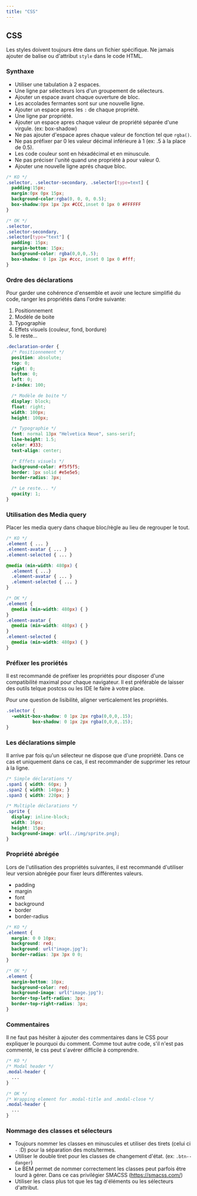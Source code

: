 ```yaml
---
title: "CSS"
---
```


## CSS

Les styles doivent toujours être dans un fichier spécifique. Ne jamais ajouter de balise ou d'attribut `style` dans le code HTML.

### Synthaxe
- Utiliser une tabulation à 2 espaces.
- Une ligne par sélecteurs lors d'un groupement de sélecteurs.
- Ajouter un espace avant chaque ouverture de bloc.
- Les accolades fermantes sont sur une nouvelle ligne.
- Ajouter un espace apres les `:` de chaque propriété.
- Une ligne par propriété.
- Ajouter un espace apres chaque valeur de propriété séparée d'une virgule. (ex: box-shadow)
- Ne pas ajouter d'espace apres chaque valeur de fonction tel que `rgba()`.
- Ne pas préfixer par 0 les valeur décimal inférieure à 1 (ex: .5 à la place de 0.5).
- Les code couleur sont en héxadécimal et en minuscule.
- Ne pas préciser l'unité quand une propriété à pour valeur 0.
- Ajouter une nouvelle ligne aprés chaque bloc.

```css
/* KO */
.selector, .selector-secondary, .selector[type=text] {
  padding:15px;
  margin:0px 0px 15px;
  background-color:rgba(0, 0, 0, 0.5);
  box-shadow:0px 1px 2px #CCC,inset 0 1px 0 #FFFFFF
}

/* OK */
.selector,
.selector-secondary,
.selector[type="text"] {
  padding: 15px;
  margin-bottom: 15px;
  background-color: rgba(0,0,0,.5);
  box-shadow: 0 1px 2px #ccc, inset 0 1px 0 #fff;
}
```

### Ordre des déclarations
Pour garder une cohérence d'ensemble et avoir une lecture simplifié du code, ranger les propriétés dans l'ordre suivante:
1. Positionnement
2. Modèle de boite
3. Typographie
4. Effets visuels (couleur, fond, bordure)
5. le reste...

```css
.declaration-order {
  /* Positionnement */
  position: absolute;
  top: 0;
  right: 0;
  bottom: 0;
  left: 0;
  z-index: 100;

  /* Modèle de boite */
  display: block;
  float: right;
  width: 100px;
  height: 100px;

  /* Typographie */
  font: normal 13px "Helvetica Neue", sans-serif;
  line-height: 1.5;
  color: #333;
  text-align: center;

  /* Effets visuels */
  background-color: #f5f5f5;
  border: 1px solid #e5e5e5;
  border-radius: 3px;

  /* Le reste... */
  opacity: 1;
}
```

### Utilisation des Media query
Placer les media query dans chaque bloc/règle au lieu de regrouper le tout.

```css
/* KO */
.element { ... }
.element-avatar { ... }
.element-selected { ... }

@media (min-width: 480px) {
  .element { ...}
  .element-avatar { ... }
  .element-selected { ... }
}

/* OK */
.element { 
  @media (min-width: 480px) { }
}
.element-avatar {
  @media (min-width: 480px) { }
}
.element-selected {
  @media (min-width: 480px) { }
}
```

### Préfixer les proriétés
Il est recommandé de préfixer les propriétés pour disposer d'une compatibilité maximal pour chaque navigateur. Il est préférable de laisser des outils telque postcss ou les IDE le faire à votre place.

Pour une question de lisibilité, aligner verticalement les propriétés.

```css
.selector {
  -webkit-box-shadow: 0 1px 2px rgba(0,0,0,.15);
          box-shadow: 0 1px 2px rgba(0,0,0,.15);
}
```

### Les déclarations simple
Il arrive par fois qu'un sélecteur ne dispose que d'une propriété. Dans ce cas et uniquement dans ce cas, il est recommander de supprimer les retour à la ligne.

```css
/* Simple déclarations */
.span1 { width: 60px; }
.span2 { width: 140px; }
.span3 { width: 220px; }

/* Multiple déclarations */
.sprite {
  display: inline-block;
  width: 16px;
  height: 15px;
  background-image: url(../img/sprite.png);
}
```

### Propriété abrégée
Lors de l'utilisation des propriétés suivantes, il est recommandé d'utiliser leur version abrégée pour fixer leurs différentes valeurs.
- padding
- margin
- font
- background
- border
- border-radius

```css
/* KO */
.element {
  margin: 0 0 10px;
  background: red;
  background: url("image.jpg");
  border-radius: 3px 3px 0 0;
}

/* OK */
.element {
  margin-bottom: 10px;
  background-color: red;
  background-image: url("image.jpg");
  border-top-left-radius: 3px;
  border-top-right-radius: 3px;
}
```

### Commentaires

Il ne faut pas hésiter à ajouter des commentaires dans le CSS pour expliquer le pourquoi du comment. Comme tout autre code, s'il n'est pas commenté, le css peut s'avérer difficile à comprendre.

```css
/* KO */
/* Modal header */
.modal-header {
  ...
}

/* OK */
/* Wrapping element for .modal-title and .modal-close */
.modal-header {
  ...
}
```

### Nommage des classes et sélecteurs
- Toujours nommer les classes en minuscules et utiliser des tirets (celui ci `-` :D) pour la séparation des mots/termes.
- Utiliser le double tiret pour les classes de changement d'état. (ex: `.btn--danger`)
- Le BEM permet de nommer correctement les classes peut parfois être lourd à gérer. Dans ce cas privilégier SMACSS (https://smacss.com/)
- Utiliser les class plus tot que les tag d'éléments ou les sélecteurs d'attribut.
